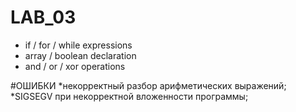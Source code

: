 # LAB_03

* if / for / while expressions 
* array / boolean declaration
* and / or / xor operations 

#ОШИБКИ
*некорректный разбор арифметических выражений;
*SIGSEGV при некорректной вложенности программы;
